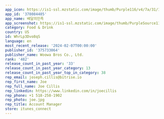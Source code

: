 ```yaml
---
app_icon: https://is1-ssl.mzstatic.com/image/thumb/Purple116/v4/7a/31/10/7a3110c1-ffa1-31e0-89aa-cd3ac31a8beb/AppIcon2015-0-0-1x_U007emarketing-0-4-0-85-220.png/1024x1024bb.png
app_id: '378084485'
app_name: 배달의민족
app_screenshot: https://is1-ssl.mzstatic.com/image/thumb/PurpleSource116/v4/ed/ab/35/edab35ab-144e-a008-8e51-119d6e3118c6/71b52fcf-5d57-4d36-a577-471f100c6f20_1242x2688_0.jpg/1242x2688bb.png
category: Food & Drink
country: US
id: WhrLp3Dvo8qS
language: en
most_recent_release: '2024-02-07T00:00:00'
publisher_id: '375733064'
publisher_name: Woowa Bros Co., Ltd.
rank: '482'
release_count_in_past_year: '33'
release_count_in_past_year_category: 13
release_count_in_past_year_top_in_category: 38
rep_email: joseph.cillis@bitrise.io
rep_first_name: Joe
rep_full_name: Joe Cillis
rep_linkedin: https://www.linkedin.com/in/joecillis
rep_phone: +1 518-258-1902
rep_photo: joe.jpg
rep_title: Account Manager
store: itunes_connect
---
```


